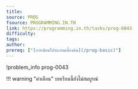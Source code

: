 ```yaml
---
title: 
source: PROG
fsource: PROGRAMMING.IN.TH
link: https://programming.in.th/tasks/prog-0043
difficulty: 
tags: 
author: 
prereq: ["[การเขียนโปรแกรมเบื้องต้น](/prog-basic)"]
---
```


!problem_info prog-0043

!!! warning "คำเตือน"
    บทเรียนนี้ยังไม่สมบูรณ์